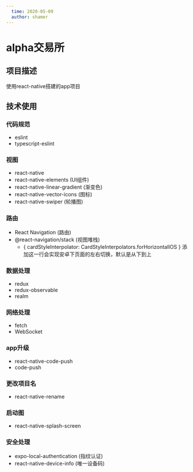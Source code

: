 ```yaml
---
  time: 2020-05-09
  author: shamer
---
```


# alpha交易所

## 项目描述
使用react-native搭建的app项目

## 技术使用

### 代码规范
  - eslint
  - typescript-eslint

### 视图
  - react-native
  - react-native-elements (UI组件)
  - react-native-linear-gradient (渐变色)
  - react-native-vector-icons (图标)
  - react-native-swiper (轮播图)

### 路由
  - React Navigation (路由)
  - @react-navigation/stack (视图堆栈)
    - { cardStyleInterpolator: CardStyleInterpolators.forHorizontalIOS } 添加这一行会实现安卓下页面的左右切换，默认是从下到上
  
### 数据处理
  - redux
  - redux-observable
  - realm

### 网络处理
  - fetch
  - WebSocket

### app升级
  - react-native-code-push
  - code-push

### 更改项目名
  - react-native-rename

### 启动图
  - react-native-splash-screen

### 安全处理
  - expo-local-authentication (指纹认证)
  - react-native-device-info (唯一设备码)